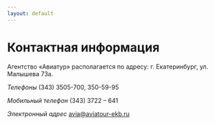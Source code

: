 ```yaml
---
layout: default
---
```


# Контактная информация

Агентство «Авиатур» располагается по адресу: г. Екатеринбург, ул. Малышева 73а.

_Телефоны_ (343) 3505-700, 350-59-95

_Мобильный телефон_ (343) 3722 – 641

_Электронный адрес_ avia@aviatour-ekb.ru
